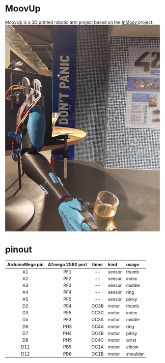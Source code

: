 # MoovUp

MoovUp is a 3D printed robotic arm project based on the [InMoov](inmoov.fr) project.
![MoovUp toasting](pictures/party_1.jpg)

# pinout

| ArduinoMega pin | ATmega 2560 port | timer | kind   | usage    |
| :-------------: | :--------------: | :---: | :----- | :------- |
|       A1        |       PF1        |  --   | sensor | thumb    |
|       A2        |       PF2        |  --   | sensor | index    |
|       A3        |       PF3        |  --   | sensor | middle   |
|       A4        |       PF4        |  --   | sensor | ring     |
|       A5        |       PF5        |  --   | sensor | pinky    |
|       D2        |       PE4        | OC3B  | motor  | thumb    |
|       D3        |       PE5        | OC3C  | motor  | index    |
|       D5        |       PE3        | OC3A  | motor  | middle   |
|       D6        |       PH3        | OC4A  | motor  | ring     |
|       D7        |       PH4        | OC4B  | motor  | pinky    |
|       D8        |       PH5        | OC4C  | motor  | wrist    |
|       D11       |       PB5        | OC1A  | motor  | elbow    |
|       D12       |       PB6        | OC1B  | motor  | shoulder |
